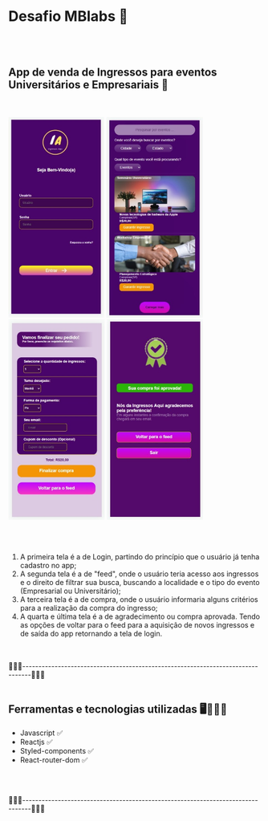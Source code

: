 # Desafio MBlabs 🚀
<br><br>

<h2> App de venda de Ingressos para eventos Universitários e Empresariais 📱 </h2>
<br><br>


<img src="./src/assets/telalogin.jpg" alt="tela-login" height="400">

<img src="./src/assets/telafeed.jpg" alt="tela-login" height="400">

<img src="./src/assets/telacompra.jpg" alt="tela-login" height="400">

<img src="./src/assets/telafinal.jpg" alt="tela-login" height="400">

<br><br>

<ol>
    <li> A primeira tela é a de Login, partindo do princípio que o usuário já tenha cadastro no app;
    </li>
    <li> A segunda tela é a de "feed", onde o usuário teria acesso aos ingressos e o direito de filtrar sua busca, buscando a localidade e o tipo do evento (Empresarial ou Universitário);
    </li>
    <li> A terceira tela é a de compra, onde o usuário informaria alguns critérios para a realização da compra do ingresso;
    </li>
    <li> A quarta e última tela é a de agradecimento ou compra aprovada. Tendo as opções de voltar para o feed para a aquisição de novos ingressos e de saída do app retornando a tela de login.
    </li>
</ol>
<br> <br>
👨🏽‍💻--------------------------------------------------------------------------------👨🏽‍💻
<br><br>
<h2> Ferramentas e tecnologias utilizadas 🖥️👨🏽‍💻</h2>

<ul>
    <li> Javascript ✅ </li>
    <li> Reactjs ✅ </li>
    <li> Styled-components ✅ </li>
    <li> React-router-dom ✅ </li>
</ul>    
<br><br>

👨🏽‍💻--------------------------------------------------------------------------------👨🏽‍💻










